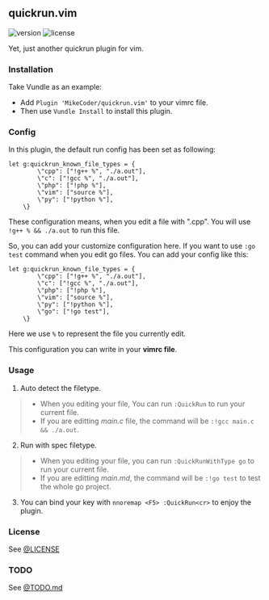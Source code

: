 quickrun.vim
---

![version](https://img.shields.io/badge/version-v0.0.2-green.svg?style=plastic)
![license](https://img.shields.io/github/license/mashape/apistatus.svg?style=plastic)

Yet, just another quickrun plugin for vim.

### Installation
Take Vundle as an example:

+ Add `Plugin 'MikeCoder/quickrun.vim'` to your vimrc file.
+ Then use `Vundle Install` to install this plugin.


### Config
In this plugin, the default run config has been set as following:
```
let g:quickrun_known_file_types = {
        \"cpp": ["!g++ %", "./a.out"],
        \"c": ["!gcc %", "./a.out"],
        \"php": ["!php %"],
        \"vim": ["source %"],
        \"py": ["!python %"],
    \}
```

These configuration means, when you edit a file with ".cpp". You will use `!g++ % && ./a.out` to run this file.

So, you can add your customize configuration here. If you want to use `:go test` command when you edit go files. You can add your config like this:

```
let g:quickrun_known_file_types = {
        \"cpp": ["!g++ %", "./a.out"],
        \"c": ["!gcc %", "./a.out"],
        \"php": ["!php %"],
        \"vim": ["source %"],
        \"py": ["!python %"],
        \"go": ["!go test"],
    \}
```

Here we use `%` to represent the file you currently edit.

This configuration you can write in your **vimrc file**.

### Usage
1. Auto detect the filetype.
> + When you editing your file, You can run `:QuickRun` to run your current file.
> + If you are editting *main.c* file, the command will be `:!gcc main.c && ./a.out`.

2. Run with spec filetype.
> + When you editing your file, you can run `:QuickRunWithType go` to run your current file.
> + If you are editting *main.md*, the command will be `:!go test` to test the whole go project.

3. You can bind your key with `nnoremap <F5> :QuickRun<cr>` to enjoy the plugin.

### License
See [@LICENSE](./LICENSE)


### TODO
See [@TODO.md](./TODO.md)
